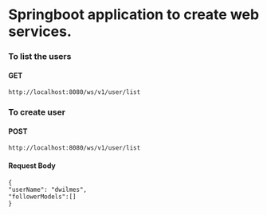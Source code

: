# Springboot application to create web services.

### To list the users
#### GET
```
http://localhost:8080/ws/v1/user/list
```

### To create user
#### POST
```
http://localhost:8080/ws/v1/user/list
```
#### Request Body
```
{
"userName": "dwilmes",
"followerModels":[]
}
```
